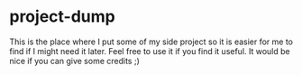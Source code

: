 # project-dump
This is the place where I put some of my side project so it is easier for me to find if I might need it later. Feel free to use it if you find it useful. It would be nice if you can give some credits ;)
